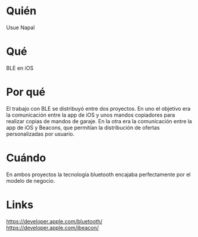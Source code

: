 # Quién
Usue Napal

# Qué
BLE en iOS

# Por qué
El trabajo con BLE se distribuyó entre dos proyectos. En uno el objetivo era la comunicación entre la app de iOS y unos mandos copiadores para realizar copias de mandos de garaje. En la otra era la comunicación entre la app de iOS y Beacons, que permitían la distribución de ofertas personalizadas por usuario.

# Cuándo
En ambos proyectos la tecnología bluetooth encajaba perfectamente por el modelo de negocio.

# Links
https://developer.apple.com/bluetooth/
https://developer.apple.com/ibeacon/
